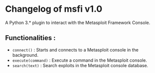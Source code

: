 # Changelog of msfi v1.0

A Python 3.* plugin to interact with the Metasploit Framework Console.

## Functionalities :

 - `connect()` : Starts and connects to a Metasploit console in the background.
 - `execute(command)` : Execute a command in the Metasploit console.
 - `search(text)` : Search exploits in the Metasploit console database.
